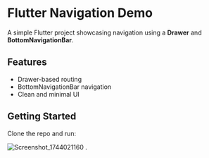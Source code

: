 # Flutter Navigation Demo

A simple Flutter project showcasing navigation using a **Drawer** and **BottomNavigationBar**.

## Features
- Drawer-based routing
- BottomNavigationBar navigation
- Clean and minimal UI

## Getting Started
Clone the repo and run:

![Screenshot_1744021160](https://github.com/user-attachments/assets/e6dac171-9979-40cc-ad3f-41ed8965a64b)
.
